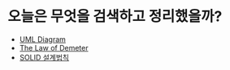 # 오늘은 무엇을 검색하고 정리했을까?

- [UML Diagram](https://github.com/kdh92417/TIL/blob/master/data/uml.md)
- [The Law of Demeter](https://github.com/kdh92417/TIL/blob/master/data/the_law_of_demeter.md)
- [SOLID 설계법칙](https://github.com/kdh92417/TIL/blob/master/data/solid.md)
